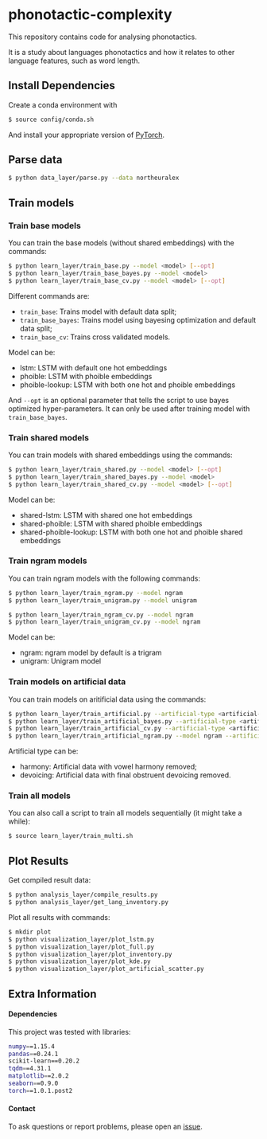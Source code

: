 # phonotactic-complexity

This repository contains code for analysing phonotactics.

It is a study about languages phonotactics and how it relates to other language features, such as word length.

## Install Dependencies

Create a conda environment with
```bash
$ source config/conda.sh
```
And install your appropriate version of [PyTorch](https://pytorch.org/get-started/locally/).

## Parse data

```bash
$ python data_layer/parse.py --data northeuralex
```

## Train models

### Train base models

You can train the base models (without shared embeddings) with the commands:

```bash
$ python learn_layer/train_base.py --model <model> [--opt]
$ python learn_layer/train_base_bayes.py --model <model>
$ python learn_layer/train_base_cv.py --model <model> [--opt]
```

Different commands are:
* `train_base`: Trains model with default data split;
* `train_base_bayes`: Trains model using bayesing optimization and default data split;
* `train_base_cv`: Trains cross validated models.

Model can be:
* lstm: LSTM with default one hot embeddings
* phoible: LSTM with phoible embeddings
* phoible-lookup: LSTM with both one hot and phoible embeddings


And `--opt` is an optional parameter that tells the script to use bayes optimized hyper-parameters. It can only be used after training model with `train_base_bayes`.

### Train shared models

You can train models with shared embeddings using the commands:
```bash
$ python learn_layer/train_shared.py --model <model> [--opt]
$ python learn_layer/train_shared_bayes.py --model <model>
$ python learn_layer/train_shared_cv.py --model <model> [--opt]
```

Model can be:
* shared-lstm: LSTM with shared one hot embeddings
* shared-phoible: LSTM with shared phoible embeddings
* shared-phoible-lookup: LSTM with both one hot and phoible shared embeddings


### Train ngram models

You can train ngram models with the following commands:
```bash
$ python learn_layer/train_ngram.py --model ngram
$ python learn_layer/train_unigram.py --model unigram

$ python learn_layer/train_ngram_cv.py --model ngram
$ python learn_layer/train_unigram_cv.py --model ngram
```

Model can be:
* ngram: ngram model by default is a trigram
* unigram: Unigram model


### Train models on artificial data

You can train models on aritificial data using the commands:
```bash
$ python learn_layer/train_artificial.py --artificial-type <artificial-type>
$ python learn_layer/train_artificial_bayes.py --artificial-type <artificial-type>
$ python learn_layer/train_artificial_cv.py --artificial-type <artificial-type>
$ python learn_layer/train_artificial_ngram.py --model ngram --artificial-type <artificial-type>
```

Artificial type can be:
* harmony: Artificial data with vowel harmony removed;
* devoicing: Artificial data with final obstruent devoicing removed.


### Train all models

You can also call a script to train all models sequentially (it might take a while):

```bash
$ source learn_layer/train_multi.sh
```

## Plot Results

Get compiled result data:

```bash
$ python analysis_layer/compile_results.py
$ python analysis_layer/get_lang_inventory.py
```

Plot all results with commands:
```bash
$ mkdir plot
$ python visualization_layer/plot_lstm.py
$ python visualization_layer/plot_full.py
$ python visualization_layer/plot_inventory.py
$ python visualization_layer/plot_kde.py
$ python visualization_layer/plot_artificial_scatter.py
```

## Extra Information

#### Dependencies

This project was tested with libraries:
```bash
numpy==1.15.4
pandas==0.24.1
scikit-learn==0.20.2
tqdm==4.31.1
matplotlib==2.0.2
seaborn==0.9.0
torch==1.0.1.post2
```

#### Contact

To ask questions or report problems, please open an [issue](https://github.com/tpimentelms/phonotactic-complexity/issues).
